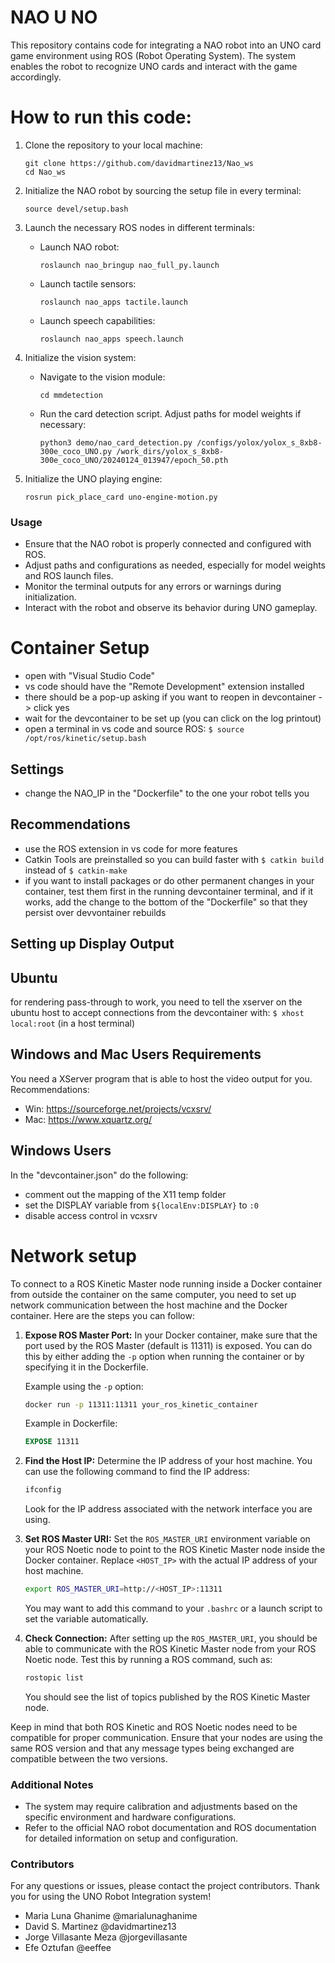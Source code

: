 # NAO U NO

This repository contains code for integrating a NAO robot into an UNO card game environment using ROS (Robot Operating System). The system enables the robot to recognize UNO cards and interact with the game accordingly.
# How to run this code:
1. Clone the repository to your local machine:
   ```
   git clone https://github.com/davidmartinez13/Nao_ws
   cd Nao_ws
   ```

2. Initialize the NAO robot by sourcing the setup file in every terminal:
   ```
   source devel/setup.bash
   ```

3. Launch the necessary ROS nodes in different terminals:
   - Launch NAO robot:
     ```
     roslaunch nao_bringup nao_full_py.launch
     ```
   - Launch tactile sensors:
     ```
     roslaunch nao_apps tactile.launch 
     ```
   - Launch speech capabilities:
     ```
     roslaunch nao_apps speech.launch
     ```

4. Initialize the vision system:
   - Navigate to the vision module:
     ```
     cd mmdetection
     ```
   - Run the card detection script. Adjust paths for model weights if necessary:
     ```
     python3 demo/nao_card_detection.py /configs/yolox/yolox_s_8xb8-300e_coco_UNO.py /work_dirs/yolox_s_8xb8-300e_coco_UNO/20240124_013947/epoch_50.pth
     ```

5. Initialize the UNO playing engine:
   ```
   rosrun pick_place_card uno-engine-motion.py
   ```

### Usage
- Ensure that the NAO robot is properly connected and configured with ROS.
- Adjust paths and configurations as needed, especially for model weights and ROS launch files.
- Monitor the terminal outputs for any errors or warnings during initialization.
- Interact with the robot and observe its behavior during UNO gameplay.

# Container Setup
- open with "Visual Studio Code"
- vs code should have the "Remote Development" extension installed
- there should be a pop-up asking if you want to reopen in devcontainer -> click yes
- wait for the devcontainer to be set up (you can click on the log printout)
- open a terminal in vs code and source ROS: ```$ source /opt/ros/kinetic/setup.bash```

## Settings
- change the NAO_IP in the "Dockerfile" to the one your robot tells you 

## Recommendations
- use the ROS extension in vs code for more features
- Catkin Tools are preinstalled so you can build faster with ```$ catkin build``` instead of ```$ catkin-make```
- if you want to install packages or do other permanent changes in your container, test them first in the running devcontainer terminal, and if it works, add the change to the bottom of the "Dockerfile" so that they persist over devvontainer rebuilds

## Setting up Display Output

## Ubuntu
for rendering pass-through to work, you need to tell the xserver on the ubuntu host to accept connections from the devcontainer with: ```$ xhost local:root``` (in a host terminal)

## Windows and Mac Users Requirements
You need a XServer program that is able to host the video output for you. Recommendations:
- Win: https://sourceforge.net/projects/vcxsrv/ 
- Mac: https://www.xquartz.org/ 

## Windows Users
In the "devcontainer.json" do the following:
- comment out the mapping of the X11 temp folder
- set the DISPLAY variable from ```${localEnv:DISPLAY}``` to ```:0```
- disable access control in vcxsrv

# Network setup
To connect to a ROS Kinetic Master node running inside a Docker container from outside the container on the same computer, you need to set up network communication between the host machine and the Docker container. Here are the steps you can follow:

1. **Expose ROS Master Port:**
   In your Docker container, make sure that the port used by the ROS Master (default is 11311) is exposed. You can do this by either adding the `-p` option when running the container or by specifying it in the Dockerfile.

   Example using the `-p` option:
   ```bash
   docker run -p 11311:11311 your_ros_kinetic_container
   ```

   Example in Dockerfile:
   ```dockerfile
   EXPOSE 11311
   ```

2. **Find the Host IP:**
   Determine the IP address of your host machine. You can use the following command to find the IP address:

   ```bash
   ifconfig
   ```

   Look for the IP address associated with the network interface you are using.

3. **Set ROS Master URI:**
   Set the `ROS_MASTER_URI` environment variable on your ROS Noetic node to point to the ROS Kinetic Master node inside the Docker container. Replace `<HOST_IP>` with the actual IP address of your host machine.

   ```bash
   export ROS_MASTER_URI=http://<HOST_IP>:11311
   ```

   You may want to add this command to your `.bashrc` or a launch script to set the variable automatically.

4. **Check Connection:**
   After setting up the `ROS_MASTER_URI`, you should be able to communicate with the ROS Kinetic Master node from your ROS Noetic node. Test this by running a ROS command, such as:

   ```bash
   rostopic list
   ```

   You should see the list of topics published by the ROS Kinetic Master node.

Keep in mind that both ROS Kinetic and ROS Noetic nodes need to be compatible for proper communication. Ensure that your nodes are using the same ROS version and that any message types being exchanged are compatible between the two versions.


### Additional Notes
- The system may require calibration and adjustments based on the specific environment and hardware configurations.
- Refer to the official NAO robot documentation and ROS documentation for detailed information on setup and configuration.

### Contributors
For any questions or issues, please contact the project contributors. Thank you for using the UNO Robot Integration system!

- Maria Luna Ghanime @marialunaghanime
- David S. Martinez @davidmartinez13
- Jorge Villasante Meza @jorgevillasante
- Efe Oztufan @eeffee

